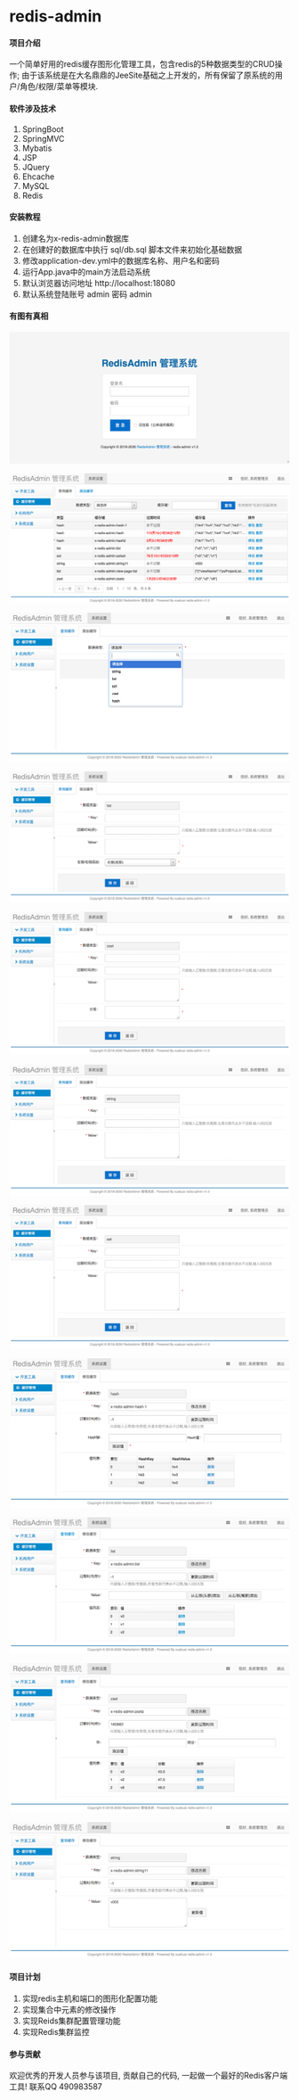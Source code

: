 # redis-admin

#### 项目介绍
一个简单好用的redis缓存图形化管理工具，包含redis的5种数据类型的CRUD操作; 由于该系统是在大名鼎鼎的JeeSite基础之上开发的，所有保留了原系统的用户/角色/权限/菜单等模块.

#### 软件涉及技术
1. SpringBoot
2. SpringMVC
3. Mybatis
4. JSP
5. JQuery
6. Ehcache
7. MySQL
8. Redis


#### 安装教程

1. 创建名为x-redis-admin数据库
2. 在创建好的数据库中执行 sql/db.sql 脚本文件来初始化基础数据
3. 修改application-dev.yml中的数据库名称、用户名和密码
4. 运行App.java中的main方法启动系统
5. 默认浏览器访问地址 http://localhost:18080
6. 默认系统登陆账号 admin 密码 admin

#### 有图有真相
![](screenshot/1-1541241037174.png)

![](screenshot/2-1541241084179.png)

![](screenshot/3-1541241493839.png)

![](screenshot/4-1541241149816.png)

![](screenshot/4-1541241225580.png)

![](screenshot/5-1541241277696.png)

![](screenshot/6-1541241312722.png)

![](screenshot/7-1541241360744.png)

![](screenshot/8-1541241385881.png)

![](screenshot/9-1541241421674.png)

![](screenshot/10-1541241456056.png)


#### 项目计划

1. 实现redis主机和端口的图形化配置功能
2. 实现集合中元素的修改操作
3. 实现Reids集群配置管理功能
4. 实现Redis集群监控

#### 参与贡献

欢迎优秀的开发人员参与该项目, 贡献自己的代码, 一起做一个最好的Redis客户端工具!
联系QQ 490983587


